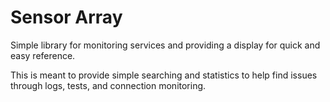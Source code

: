 # Sensor Array

Simple library for monitoring services and providing a display for quick and easy reference.

This is meant to provide simple searching and statistics to help find issues through logs, tests, and connection monitoring. 
